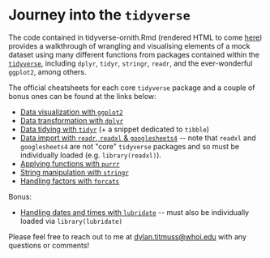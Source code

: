 # Journey into the `tidyverse`

The code contained in tidyverse-ornith.Rmd (rendered HTML to come [here]()) provides a walkthrough of wrangling and visualising elements of a mock dataset using many different functions from packages contained within the [`tidyverse`](https://www.tidyverse.org/packages/), including `dplyr`, `tidyr`, `stringr`, `readr`, and the ever-wonderful `ggplot2`, among others.

The official cheatsheets for each core `tidyverse` package and a couple of bonus ones can be found at the links below:
* [Data visualization with `ggplot2`](https://rstudio.github.io/cheatsheets/data-visualization.pdf)
* [Data transformation with `dplyr`](https://rstudio.github.io/cheatsheets/data-transformation.pdf)
* [Data tidying with `tidyr`](https://rstudio.github.io/cheatsheets/tidyr.pdf) (+ a snippet dedicated to `tibble`)
* [Data import with `readr`, `readxl` & `googlesheets4`](https://rstudio.github.io/cheatsheets/data-import.pdf) -- note that `readxl` and `googlesheets4` are not "core" `tidyverse` packages and so must be individually loaded (e.g. `library(readxl)`).
* [Applying functions with `purrr`](https://rstudio.github.io/cheatsheets/purrr.pdf)
* [String manipulation with `stringr`](https://rstudio.github.io/cheatsheets/strings.pdf)
* [Handling factors with `forcats`](https://rstudio.github.io/cheatsheets/factors.pdf)

Bonus:
* [Handling dates and times with `lubridate`](https://rstudio.github.io/cheatsheets/lubridate.pdf) -- must also be individually loaded via `library(lubridate)`

Please feel free to reach out to me at dylan.titmuss@whoi.edu with any questions or comments!
